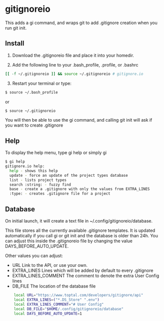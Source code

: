 # gitignoreio

This adds a gi command, and wraps git to add .gitignore creation when you run git init.

## Install 

1. Download the .gitignoreio file and place it into your homedir.

2. Add the following line to your .bash_profile, .profile, or .bashrc

```bash
[[ -f ~/.gitignoreio ]] && source ~/.gitignoreio # gitignore.io
```

3. Restart your terminal or type:
```bash
$ source ~/.bash_profile
```

or

```bash
$ source ~/.gitignoreio
```

You will then be able to use the gi command, and calling git init will ask if you want to create .gitignore

## Help

To display the help menu, type gi help or simply gi

```bash
$ gi help
gitignore.io help:
  help - shows this help
  update - force an update of the project types database
  list - lists project types
  search :string: - fuzzy find
  base - create a .gitignore with only the values from EXTRA_LINES
  :type: - creates .gitignore file for a project
```

## Database

On initial launch, it will create a text file in ~/.config/gitignoreio/database.

This file stores all the currently available .gitignore templates. It is updated automatically if you call gi or git init and the database is older than 24h. You can adjust this inside the .gitignoreio file by changing the value DAYS_BEFORE_AUTO_UPDATE. 

Other values you can adjust:
* URL Link to the API, or use your own. 
* EXTRA_LINES Lines which will be added by default to every .gitignore
* EXTRA_LINES_COMMENT The comment to denote the extra User Config lines
* DB_FILE The location of the database file

```bash
    local URL="https://www.toptal.com/developers/gitignore/api"
    local EXTRA_LINES=("*.DS_Store" ".env")
    local EXTRA_LINES_COMMENT="# User Config"
    local DB_FILE="$HOME/.config/gitignoreio/database"
    local DAYS_BEFORE_AUTO_UPDATE=1
```
